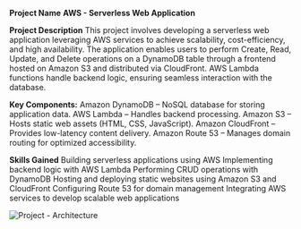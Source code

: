 **Project Name**
**AWS - Serverless Web Application** 

**Project Description**
This project involves developing a serverless web application leveraging AWS services to achieve scalability, cost-efficiency, and high availability. The application enables users to perform Create, Read, Update, and Delete  operations on a DynamoDB table through a frontend hosted on Amazon S3 and distributed via CloudFront. AWS Lambda functions handle backend logic, ensuring seamless interaction with the database.

**Key Components:**
Amazon DynamoDB – NoSQL database for storing application data.
AWS Lambda – Handles backend processing.
Amazon S3 – Hosts static web assets (HTML, CSS, JavaScript).
Amazon CloudFront – Provides low-latency content delivery.
Amazon Route 53 – Manages domain routing for optimized accessibility.

**Skills Gained**
Building serverless applications using AWS
Implementing backend logic with AWS Lambda
Performing CRUD operations with DynamoDB
Hosting and deploying static websites using Amazon S3 and CloudFront
Configuring Route 53 for domain management
Integrating AWS services to develop scalable web applications

![Project - Architecture](https://github.com/user-attachments/assets/22a7eb40-823e-439b-bf80-55d8ef56ae91)

